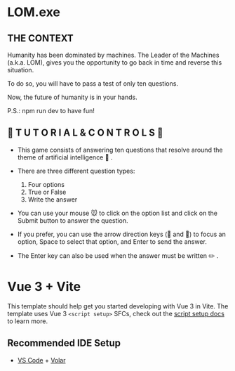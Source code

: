 # LOM.exe

## THE CONTEXT 

Humanity has been dominated by machines. The Leader of the Machines (a.k.a. LOM), gives you the opportunity to go back in time and reverse this situation.

To do so, you will have to pass a test of only ten questions.

Now, the future of humanity is in your hands.

P.S.: npm run dev to have fun!

## :page_with_curl: T U T O R I A L  &  C O N T R O L S :page_with_curl:

* This game consists of answering ten questions that resolve around the theme of artificial intelligence :robot: .

* There are three different question types:
    1. Four options
    2. True or False
    3. Write the answer

* You can use your mouse :mouse: to click on the option list and click on the Submit button to answer the question.

*  If you prefer, you can use the arrow direction keys (:arrow_up_small: and :arrow_down_small:) to focus an option, Space to select that option, and Enter to send the answer.

* The Enter key can also be used when the answer must be written :pencil2: .




# Vue 3 + Vite

This template should help get you started developing with Vue 3 in Vite. The template uses Vue 3 `<script setup>` SFCs, check out the [script setup docs](https://v3.vuejs.org/api/sfc-script-setup.html#sfc-script-setup) to learn more.

## Recommended IDE Setup

- [VS Code](https://code.visualstudio.com/) + [Volar](https://marketplace.visualstudio.com/items?itemName=Vue.volar)
